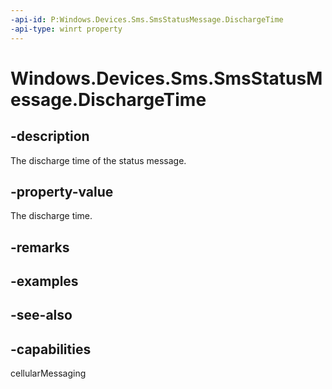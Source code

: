 ```yaml
---
-api-id: P:Windows.Devices.Sms.SmsStatusMessage.DischargeTime
-api-type: winrt property
---
```


<!-- Property syntax
public Windows.Foundation.DateTime DischargeTime { get; }
-->

# Windows.Devices.Sms.SmsStatusMessage.DischargeTime

## -description
The discharge time of the status message.

## -property-value
The discharge time.

## -remarks

## -examples

## -see-also


## -capabilities
cellularMessaging